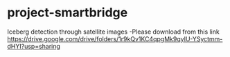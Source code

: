 # project-smartbridge
Iceberg detection through satellite images -Please download from this link
https://drive.google.com/drive/folders/1r9kQv1KC4qpgMk9qyIU-YSyctmm-dHYI?usp=sharing
